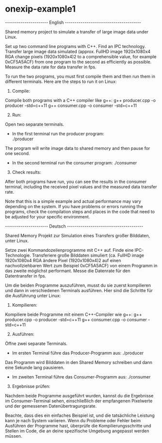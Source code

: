 # onexip-example1

---------------------- English ---------------------------------------

Shared memory project to simulate a transfer of large image data under Linux.

Set up two command line programs with C++. Find an IPC technology. Transfer large image data simulated
(approx. FullHD image 1920x1080x4 RGA change pixels (1920x1080x4)2 to a comprehensible value, for example 0xCF5A5ACF) from one program to the second as efficiently as possible.
Measure the data rate for data transfer in fps.

To run the two programs, you must first compile them and then run them in different terminals. Here are the steps to run it on Linux:

1. Compile:

Compile both programs with a C++ compiler like g++:
  g++ producer.cpp -o producer -std=c++11
  g++ consumer.cpp -o consumer -std=c++11

2. Run:

Open two separate terminals.
   - In the first terminal run the producer program:  
  ./producer

The program will write image data to shared memory and then pause for one second.
   - In the second terminal run the consumer program:
   ./consumer
3. Check results:

After both programs have run, you can see the results in the consumer terminal, including the received pixel values and the measured data transfer rate.

Note that this is a simple example and actual performance may vary depending on the system. If you have problems or errors running the programs, check the compilation steps and places in the code that need to be adjusted for your specific environment.

---------------------- Deutsch ---------------------------------------

Shared Memory Projekt zur Simulation eines Transfers großer Bilddaten, unter Linux.

Setze zwei Kommandozeilenprogramme mit C++ auf. Finde eine IPC-Technologie. Transferiere große Bilddaten simuliert 
(ca. FullHD image 1920x1080x4 RGA ändere Pixel (1920x1080x4)2 auf einen nachvollziehbaren Wert zum Beispiel 0xCF5A5ACF) von einem Programm in das zweite möglichst performant. 
Messe die Datenrate für den Datentransfer in fps.

Um die beiden Programme auszuführen, musst du sie zuerst kompilieren und dann in verschiedenen Terminals ausführen. Hier sind die Schritte für die Ausführung unter Linux:

1. Kompilieren:

Kompiliere beide Programme mit einem C++-Compiler wie g++:
  g++ producer.cpp -o producer -std=c++11
  g++ consumer.cpp -o consumer -std=c++11

2. Ausführen:

Öffne zwei separate Terminals.
  - Im ersten Terminal führe das Producer-Programm aus:
  ./producer

Das Programm wird Bilddaten in den Shared Memory schreiben und dann eine Sekunde lang pausieren.
  - Im zweiten Terminal führe das Consumer-Programm aus:
  ./consumer

3. Ergebnisse prüfen:

Nachdem beide Programme ausgeführt wurden, kannst du die Ergebnisse im Consumer-Terminal sehen, einschließlich der empfangenen Pixelwerte und der gemessenen Datenübertragungsrate.

Beachte, dass dies ein einfaches Beispiel ist, und die tatsächliche Leistung kann je nach System variieren. Wenn du Probleme oder Fehler beim Ausführen der Programme hast, überprüfe die Kompilierungsschritte und Stellen im Code, die an deine spezifische Umgebung angepasst werden müssen.
